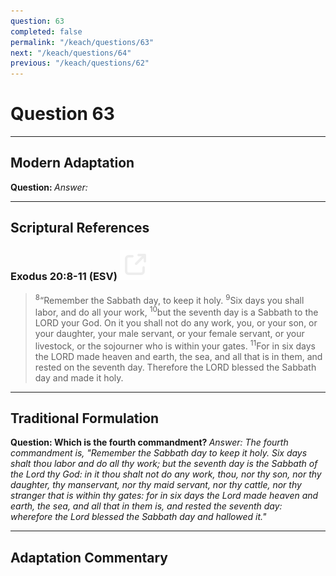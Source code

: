 ```yaml
---
question: 63
completed: false
permalink: "/keach/questions/63"
next: "/keach/questions/64"
previous: "/keach/questions/62"
---
```

# Question 63
---
## Modern Adaptation
<strong>
    Question:
</strong>

<em>
    Answer:
</em>

---
## Scriptural References
### Exodus 20:8-11 (ESV) <a href="https://biblegateway.com/passage/?search=Exodus+20%3A8-11&version=ESV"><img src="/assets/svg/link.svg"/></a>
> <sup>8</sup>“Remember the Sabbath day, to keep it holy.
> <sup>9</sup>Six days you shall labor, and do all your work,
> <sup>10</sup>but the seventh day is a Sabbath to the LORD your God. On it you shall not do any work, you, or your son, or your daughter, your male servant, or your female servant, or your livestock, or the sojourner who is within your gates.
> <sup>11</sup>For in six days the LORD made heaven and earth, the sea, and all that is in them, and rested on the seventh day. Therefore the LORD blessed the Sabbath day and made it holy.

---
## Traditional Formulation
<strong>
    Question: Which is the fourth commandment?
</strong>

<em>
    Answer: The fourth commandment is, "Remember the Sabbath day to keep it holy. Six days shalt thou labor and do all thy work; but the seventh day is the Sabbath of the Lord thy God: in it thou shalt not do any work, thou, nor thy son, nor thy daughter, thy manservant, nor thy maid servant, nor thy cattle, nor thy stranger that is within thy gates: for in six days the Lord made heaven and earth, the sea, and all that in them is, and rested the seventh day: wherefore the Lord blessed the Sabbath day and hallowed it."
</em>

---
## Adaptation Commentary
